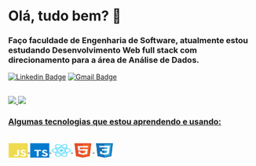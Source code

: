 <h1>Olá, tudo bem? 👋</h1>
<h3>Faço faculdade de Engenharia de Software, atualmente estou estudando Desenvolvimento Web full stack com direcionamento para a área de Análise de Dados.</h3>


  [![Linkedin Badge](https://img.shields.io/badge/-LinkedIn-6633cc?style=flat-square&logo=Linkedin&logoColor=white&link=https://www.linkedin.com/in/erick-santos-filho/)](https://www.linkedin.com/in/erick-santos-filho/) 
 [![Gmail Badge](https://img.shields.io/badge/-erickesf569@gmail.com-6633cc?style=flat-square&logo=Gmail&logoColor=white&link=mailto:erickesf569@gmail.com)](mailto:erickesf569@gmail.com)

  
</br>  

<div>
  <a href="[https://github.com/ericksantosf](https://github.com/ericksantosf)">
  <img height="130em" src="https://github-readme-stats.vercel.app/api/top-langs/?username=Erick-Santos&layout=compact&langs_count=7&theme=dracula"/>
  <img height="130em" src="https://github-readme-stats.vercel.app/api?username=Erick-Santos&show_icons=true&theme=dracula&include_all_commits=true&count_private=true"/>
</div>
  

### Algumas tecnologias que estou aprendendo e usando:

<div style="display: inline_block"><br>
  <img align="center" alt="Rafa-Js" height="30" width="40" src="https://raw.githubusercontent.com/devicons/devicon/master/icons/javascript/javascript-plain.svg">
  <img align="center" alt="Rafa-Ts" height="30" width="40" src="https://raw.githubusercontent.com/devicons/devicon/master/icons/typescript/typescript-plain.svg">
  <img align="center" alt="Rafa-React" height="30" width="40" src="https://raw.githubusercontent.com/devicons/devicon/master/icons/react/react-original.svg">
  <img align="center" alt="Rafa-HTML" height="30" width="40" src="https://raw.githubusercontent.com/devicons/devicon/master/icons/html5/html5-original.svg">
  <img align="center" alt="Rafa-CSS" height="30" width="40" src="https://raw.githubusercontent.com/devicons/devicon/master/icons/css3/css3-original.svg">
</div>
